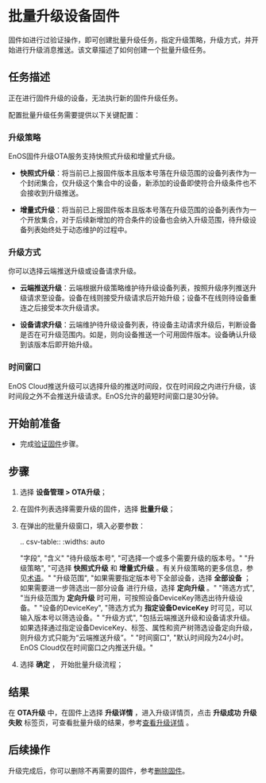 # 批量升级设备固件

固件如进行过验证操作，即可创建批量升级任务，指定升级策略，升级方式，并开始进行升级消息推送。该文章描述了如何创建一个批量升级任务。

## 任务描述

正在进行固件升级的设备，无法执行新的固件升级任务。

配置批量升级任务需要提供以下关键配置：

### 升级策略

EnOS固件升级OTA服务支持快照式升级和增量式升级。

- **快照式升级**：将当前已上报固件版本且版本号落在升级范围的设备列表作为一个封闭集合，仅升级这个集合中的设备，新添加的设备即使符合升级条件也不会接收到升级推送。

- **增量式升级**：将当前已上报固件版本且版本号落在升级范围的设备列表作为一个开放集合，对于后续新增加的符合条件的设备也会纳入升级范围，待升级设备列表始终处于动态维护的过程中。

### 升级方式

你可以选择云端推送升级或设备请求升级。

- **云端推送升级**：云端根据升级策略维护待升级设备列表，按照升级序列推送升级请求至设备。设备在线则接受升级请求后开始升级；设备不在线则待设备重连之后接受本次升级请求。

- **设备请求升级**：云端维护待升级设备列表，待设备主动请求升级后，判断设备是否在可升级范围内。如是，则向设备推送一个可用固件版本。设备确认升级到该版本后即开始升级。

### 时间窗口

EnOS Cloud推送升级可以选择升级的推送时间段，仅在时间段之内进行升级，该时间段之外不会推送升级请求。EnOS允许的最短时间窗口是30分钟。


## 开始前准备

- 完成[验证固件](verifying_firmware)步骤。

## 步骤

1. 选择 **设备管理 > OTA升级**；

2. 在固件列表选择需要升级的固件，选择 **批量升级**；

3. 在弹出的批量升级窗口，填入必要参数：

   .. csv-table::
      :widths: auto

      "字段", "含义"
      "待升级版本号", "可选择一个或多个需要升级的版本号。"
      "升级策略", "可选择 **快照式升级** 和 **增量式升级** 。有关升级策略的更多信息，参见[术语](ota_overview)。"
      "升级范围", "如果需要指定版本号下全部设备，选择 **全部设备** ； 如果需要进一步筛选出一部分设备 进行升级，选择 **定向升级** 。"
      "筛选方式", "当升级范围为 **定向升级** 时可用，可按照设备DeviceKey筛选出待升级设备。"
      "设备的DeviceKey", "筛选方式为 **指定设备DeviceKey** 时可见，可以输入版本号以筛选设备。"
      "升级方式", "包括云端推送升级和设备请求升级。如果选择通过指定设备DeviceKey、标签、属性和资产树筛选设备定向升级，则升级方式只能为“云端推送升级”。"
      "时间窗口", "默认时间段为24小时。EnOS Cloud仅在时间窗口之内推送升级。"

4. 选择 **确定** ， 开始批量升级流程；

## 结果

在 **OTA升级** 中，在固件上选择 **升级详情** ，进入升级详情页，点击 **升级成功** **升级失败** 标签页，可查看批量升级的结果，参考[查看升级详情](viewing_upgrade_detail) 。

## 后续操作

升级完成后，你可以删除不再需要的固件，参考[删除固件](deleting_firmware)。

<!--下列筛选设备的方式暂不支持，等后续功能补齐之后再把文档显示出来：

      "设备标签", "筛选方式为 **指定设备标签值** 时可见，可以根据标签和标签值筛选设备。"
      "设备属性", "筛选方式为 **指定设备属性值** 时可见，可以根据属性名和属性值筛选设备。"
      "资产树", "筛选方式为 **指定资产树** 时可见，可以根据OU内的根结点以及根结点下的父节点选择设备，根结点或父节点本身如果也是设备，也会纳入升级范围；如果要指定底层子节点的设备，应通过设备DeviceKey来进行。最多可以选择5个资产树。"
-->